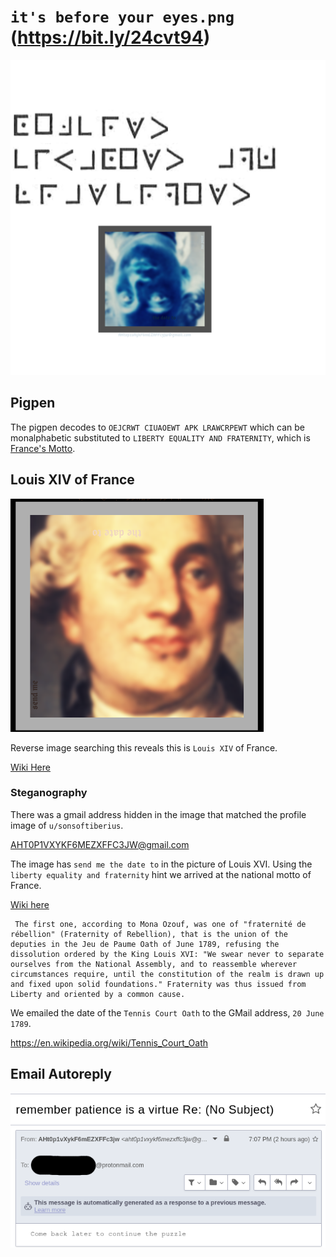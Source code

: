 # `it's before your eyes.png` (https://bit.ly/24cvt94)

![it's before your eyes](it's_before_your_eyes.png)

## Pigpen

The pigpen decodes to `OEJCRWT CIUAOEWT APK LRAWCRPEWT` which can be monalphabetic substituted to `LIBERTY EQUALITY AND FRATERNITY`, which is [France's Motto](https://en.wikipedia.org/wiki/Libert%C3%A9,_%C3%A9galit%C3%A9,_fraternit%C3%A9).

## Louis XIV of France

![louis xvi of france](louisxiv.png)

Reverse image searching this reveals this is `Louis XIV` of France.

[Wiki Here](https://en.wikipedia.org/wiki/Louis_XIV_of_France)

### Steganography

There was a gmail address hidden in the image that matched the profile image of `u/sonsoftiberius`.

AHT0P1VXYKF6MEZXFFC3JW@gmail.com

The image has `send me the date to` in the picture of Louis XVI. Using the `liberty equality and fraternity` hint we arrived at the national motto of France.

[Wiki here](https://en.wikipedia.org/wiki/Libert%C3%A9,_%C3%A9galit%C3%A9,_fraternit%C3%A9)

```
 The first one, according to Mona Ozouf, was one of "fraternité de rébellion" (Fraternity of Rebellion), that is the union of the deputies in the Jeu de Paume Oath of June 1789, refusing the dissolution ordered by the King Louis XVI: "We swear never to separate ourselves from the National Assembly, and to reassemble wherever circumstances require, until the constitution of the realm is drawn up and fixed upon solid foundations." Fraternity was thus issued from Liberty and oriented by a common cause.
```

We emailed the date of the `Tennis Court Oath` to the GMail address, `20 June 1789`.

https://en.wikipedia.org/wiki/Tennis_Court_Oath

## Email Autoreply

![autoreply](messages/autoreply.png)

